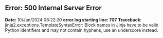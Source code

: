 ## Error: 500 Internal Server Error
**Date:** 10/Jan/2024 06:22:20
**error.log starting line: 707**
**Traceback:**
jinja2.exceptions.TemplateSyntaxError: Block names in Jinja have to be valid Python identifiers and may not contain hyphens, use an underscore instead.